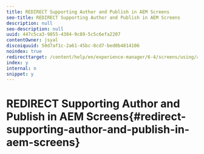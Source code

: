 ```yaml
---
title: REDIRECT Supporting Author and Publish in AEM Screens
seo-title: REDIRECT Supporting Author and Publish in AEM Screens
description: null
seo-description: null
uuid: 447c5ca3-9855-4304-9c89-5c5c6efa2207
contentOwner: jsyal
discoiquuid: 50d7af1c-2a61-45bc-8cd7-bed0b4814106
noindex: true
redirecttarget: /content/help/en/experience-manager/6-4/screens/using/author-and-publish
index: y
internal: n
snippet: y
---
```


# REDIRECT Supporting Author and Publish in AEM Screens{#redirect-supporting-author-and-publish-in-aem-screens}

